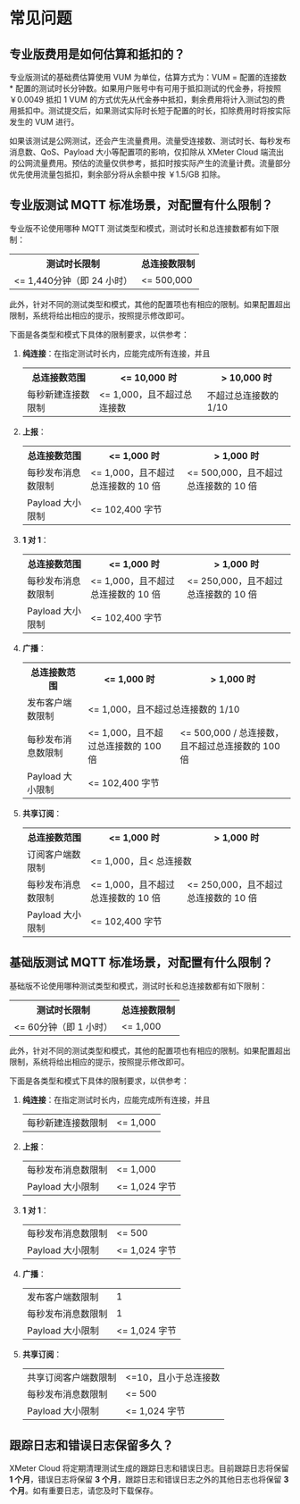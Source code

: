 # 常见问题

## 专业版费用是如何估算和抵扣的？

专业版测试的基础费估算使用 VUM 为单位，估算方式为：VUM = 配置的连接数 * 配置的测试时长分钟数。如果用户账号中有可用于抵扣测试的代金券，将按照 ￥0.0049 抵扣 1 VUM 的方式优先从代金券中抵扣，剩余费用将计入测试包的费用抵扣中。测试提交后，如果测试实际时长短于配置的时长，扣除费用时将按实际发生的 VUM 进行。

如果该测试是公网测试，还会产生流量费用。流量受连接数、测试时长、每秒发布消息数、QoS、Payload 大小等配置项的影响，仅扣除从 XMeter Cloud 端流出的公网流量费用。预估的流量仅供参考，抵扣时按实际产生的流量计费。流量部分优先使用流量包抵扣，剩余部分将从余额中按 ￥1.5/GB 扣除。



## 专业版测试 MQTT 标准场景，对配置有什么限制？

专业版不论使用哪种 MQTT 测试类型和模式，测试时长和总连接数都有如下限制：

<table>
	<tr>
		<th>测试时长限制</th>
		<th>总连接数限制</th>
	</tr>
	<tr>
		<td>&lt;= 1,440分钟（即 24 小时）</td>
		<td>&lt;= 500,000</td>
	</tr>
</table>

此外，针对不同的测试类型和模式，其他的配置项也有相应的限制。如果配置超出限制，系统将给出相应的提示，按照提示修改即可。

下面是各类型和模式下具体的限制要求，以供参考：

1. **纯连接**：在指定测试时长内，应能完成所有连接，并且

   <table>
    <tr>
   		<th>总连接数范围</th>
   		<th>&lt;= 10,000 时</th>
   		<th>&gt; 10,000 时</th>
   	</tr>
   	<tr>
   		<td>每秒新建连接数限制</td>
   		<td>&lt;= 1,000，且不超过总连接数</td>
   		<td>不超过总连接数的 1/10 </td>
   	</tr>
   </table>

2. **上报**：

   <table>
   	<tr>
   		<th>总连接数范围</th>
   		<th>&lt;= 1,000 时</th>
   		<th>&gt; 1,000 时</th>
   	</tr>
   	<tr>
   		<td>每秒发布消息数限制</td>
   		<td>&lt;= 1,000，且不超过总连接数的 10 倍</td>
   		<td>&lt;= 500,000，且不超过总连接数的 10 倍</td>
   	</tr>
   	<tr>
   		<td>Payload 大小限制</td>
   		<td colspan="2">&lt;= 102,400 字节</td>
   	</tr>
   </table>

3. **1 对 1**：

   <table>
   	<tr>
   		<th>总连接数范围</th>
   		<th>&lt;= 1,000 时</th>
   		<th>&gt; 1,000 时</th>
   	</tr>
   	<tr>
   		<td>每秒发布消息数限制</td>
   		<td>&lt;= 1,000，且不超过总连接数的 10 倍</td>
   		<td>&lt;= 250,000，且不超过总连接数的 10 倍</td>
   	</tr>
   	<tr>
   		<td>Payload 大小限制</td>
   		<td colspan="2">&lt;= 102,400 字节</td>
   	</tr>
   </table>

4. **广播**：

   <table>
   	<tr>
   		<th>总连接数范围</th>
   		<th>&lt;= 1,000 时</th>
   		<th>&gt; 1,000 时</th>
   	</tr>
   	<tr>
   		<td>发布客户端数限制</td>
   		<td colspan="2">&lt;= 1,000，且不超过总连接数的 1/10</td>
   	</tr>
   	<tr>
   		<td>每秒发布消息数限制</td>
   		<td>&lt;= 1,000，且不超过总连接数的 100 倍</td>
   		<td>&lt;= 500,000 / 总连接数，且不超过总连接数的 100 倍</td>
   	</tr>
   	<tr>
   		<td>Payload 大小限制</td>
   		<td colspan="2">&lt;= 102,400 字节</td>
   	</tr>
   </table>

5. **共享订阅**：

   <table>
   	<tr>
   		<th>总连接数范围</th>
   		<th>&lt;= 1,000 时</th>
   		<th>&gt; 1,000 时</th>
   	</tr>
   	<tr>
   		<td>订阅客户端数限制</td>
   		<td colspan="2">&lt;= 1,000，且&lt; 总连接数</td>
   	</tr>
   	<tr>
   		<td>每秒发布消息数限制</td>
   		<td>&lt;= 1,000，且不超过总连接数的 10 倍</td>
   		<td>&lt;= 250,000，且不超过总连接数的 10 倍</td>
   	</tr>
   	<tr>
   		<td>Payload 大小限制</td>
   		<td colspan="2">&lt;= 102,400 字节</td>
   	</tr>
   </table>

## 基础版测试 MQTT 标准场景，对配置有什么限制？

基础版不论使用哪种测试类型和模式，测试时长和总连接数都有如下限制：
<table>
	<tr>
		<th>测试时长限制</th>
		<th>总连接数限制</th>
	</tr>
	<tr>
		<td>&lt;= 60分钟（即 1 小时）</td>
		<td>&lt;= 1,000</td>
	</tr>
</table>

此外，针对不同的测试类型和模式，其他的配置项也有相应的限制。如果配置超出限制，系统将给出相应的提示，按照提示修改即可。

下面是各类型和模式下具体的限制要求，以供参考：

1. **纯连接**：在指定测试时长内，应能完成所有连接，并且

   <table>
   	<tr>
   		<td>每秒新建连接数限制</td>
   		<td>&lt;= 1,000</td>
   	</tr>
   </table>

2. **上报**：

   <table>
   	<tr>
   		<td>每秒发布消息数限制</td>
   		<td>&lt;= 1,000</td>
   	</tr>
   	<tr>
   		<td>Payload 大小限制</td>
   		<td>&lt;= 1,024 字节</td>
   	</tr>
   </table>

3. **1 对 1**：

   <table>
   	<tr>
   		<td>每秒发布消息数限制</td>
   		<td>&lt;= 500</td>
   	</tr>
   	<tr>
   		<td>Payload 大小限制</td>
   		<td>&lt;= 1,024 字节</td>
   	</tr>
   </table>

4. **广播**：

   <table>
   	<tr>
   		<td>发布客户端数限制</td>
   		<td>1</td>
   	</tr>
   	<tr>
   		<td>每秒发布消息数限制</td>
   		<td>1</td>
   	</tr>
   	<tr>
   		<td>Payload 大小限制</td>
   		<td>&lt;= 1,024 字节</td>
   	</tr>
   </table>

5. **共享订阅**：

   <table>
   	<tr>
   		<td>共享订阅客户端数限制</td>
   		<td>&lt;=10，且小于总连接数</td>
   	</tr>
   	<tr>
   		<td>每秒发布消息数限制</td>
   		<td>&lt;= 500</td>
   	</tr>
   	<tr>
   		<td>Payload 大小限制</td>
   		<td>&lt;= 1,024 字节</td>
   	</tr>
   </table>

## 跟踪日志和错误日志保留多久？

XMeter Cloud 将定期清理测试生成的跟踪日志和错误日志。目前跟踪日志将保留 **1 个月**，错误日志将保留 **3 个月**，跟踪日志和错误日志之外的其他日志也将保留 **3 个月**。如有重要日志，请您及时下载保存。